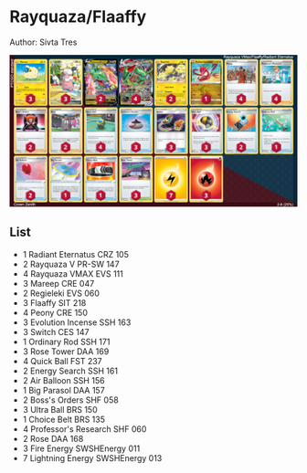 # Rayquaza/Flaaffy

Author: Sivta Tres

![decklist](../../!Images/Standard/3SWSH-CRZ/Rayquaza-Flaaffy.PNG)

## List
* 1 Radiant Eternatus CRZ 105
* 2 Rayquaza V PR-SW 147
* 4 Rayquaza VMAX EVS 111
* 3 Mareep CRE 047
* 2 Regieleki EVS 060
* 3 Flaaffy SIT 218
* 4 Peony CRE 150
* 3 Evolution Incense SSH 163
* 3 Switch CES 147
* 1 Ordinary Rod SSH 171
* 3 Rose Tower DAA 169
* 4 Quick Ball FST 237
* 2 Energy Search SSH 161
* 2 Air Balloon SSH 156
* 1 Big Parasol DAA 157
* 2 Boss's Orders SHF 058
* 3 Ultra Ball BRS 150
* 1 Choice Belt BRS 135
* 4 Professor's Research SHF 060
* 2 Rose DAA 168
* 3 Fire Energy SWSHEnergy 011
* 7 Lightning Energy SWSHEnergy 013
